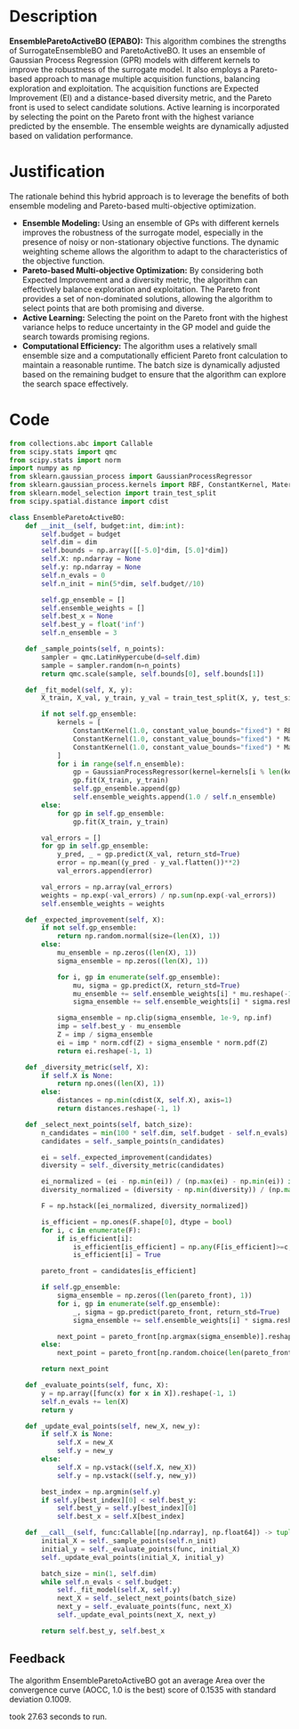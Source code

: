 # Description
**EnsembleParetoActiveBO (EPABO):** This algorithm combines the strengths of SurrogateEnsembleBO and ParetoActiveBO. It uses an ensemble of Gaussian Process Regression (GPR) models with different kernels to improve the robustness of the surrogate model. It also employs a Pareto-based approach to manage multiple acquisition functions, balancing exploration and exploitation. The acquisition functions are Expected Improvement (EI) and a distance-based diversity metric, and the Pareto front is used to select candidate solutions. Active learning is incorporated by selecting the point on the Pareto front with the highest variance predicted by the ensemble. The ensemble weights are dynamically adjusted based on validation performance.

# Justification
The rationale behind this hybrid approach is to leverage the benefits of both ensemble modeling and Pareto-based multi-objective optimization.

*   **Ensemble Modeling:** Using an ensemble of GPs with different kernels improves the robustness of the surrogate model, especially in the presence of noisy or non-stationary objective functions. The dynamic weighting scheme allows the algorithm to adapt to the characteristics of the objective function.
*   **Pareto-based Multi-objective Optimization:** By considering both Expected Improvement and a diversity metric, the algorithm can effectively balance exploration and exploitation. The Pareto front provides a set of non-dominated solutions, allowing the algorithm to select points that are both promising and diverse.
*   **Active Learning:** Selecting the point on the Pareto front with the highest variance helps to reduce uncertainty in the GP model and guide the search towards promising regions.
*   **Computational Efficiency:** The algorithm uses a relatively small ensemble size and a computationally efficient Pareto front calculation to maintain a reasonable runtime. The batch size is dynamically adjusted based on the remaining budget to ensure that the algorithm can explore the search space effectively.

# Code
```python
from collections.abc import Callable
from scipy.stats import qmc
from scipy.stats import norm
import numpy as np
from sklearn.gaussian_process import GaussianProcessRegressor
from sklearn.gaussian_process.kernels import RBF, ConstantKernel, Matern
from sklearn.model_selection import train_test_split
from scipy.spatial.distance import cdist

class EnsembleParetoActiveBO:
    def __init__(self, budget:int, dim:int):
        self.budget = budget
        self.dim = dim
        self.bounds = np.array([[-5.0]*dim, [5.0]*dim])
        self.X: np.ndarray = None
        self.y: np.ndarray = None
        self.n_evals = 0
        self.n_init = min(5*dim, self.budget//10)

        self.gp_ensemble = []
        self.ensemble_weights = []
        self.best_x = None
        self.best_y = float('inf')
        self.n_ensemble = 3

    def _sample_points(self, n_points):
        sampler = qmc.LatinHypercube(d=self.dim)
        sample = sampler.random(n=n_points)
        return qmc.scale(sample, self.bounds[0], self.bounds[1])

    def _fit_model(self, X, y):
        X_train, X_val, y_train, y_val = train_test_split(X, y, test_size=0.2, random_state=42)

        if not self.gp_ensemble:
            kernels = [
                ConstantKernel(1.0, constant_value_bounds="fixed") * RBF(length_scale=1.0, length_scale_bounds="fixed"),
                ConstantKernel(1.0, constant_value_bounds="fixed") * Matern(length_scale=1.0, length_scale_bounds="fixed", nu=0.5),
                ConstantKernel(1.0, constant_value_bounds="fixed") * Matern(length_scale=1.0, length_scale_bounds="fixed", nu=1.5)
            ]
            for i in range(self.n_ensemble):
                gp = GaussianProcessRegressor(kernel=kernels[i % len(kernels)], n_restarts_optimizer=0, alpha=1e-6)
                gp.fit(X_train, y_train)
                self.gp_ensemble.append(gp)
                self.ensemble_weights.append(1.0 / self.n_ensemble)
        else:
            for gp in self.gp_ensemble:
                gp.fit(X_train, y_train)

        val_errors = []
        for gp in self.gp_ensemble:
            y_pred, _ = gp.predict(X_val, return_std=True)
            error = np.mean((y_pred - y_val.flatten())**2)
            val_errors.append(error)

        val_errors = np.array(val_errors)
        weights = np.exp(-val_errors) / np.sum(np.exp(-val_errors))
        self.ensemble_weights = weights

    def _expected_improvement(self, X):
        if not self.gp_ensemble:
            return np.random.normal(size=(len(X), 1))
        else:
            mu_ensemble = np.zeros((len(X), 1))
            sigma_ensemble = np.zeros((len(X), 1))

            for i, gp in enumerate(self.gp_ensemble):
                mu, sigma = gp.predict(X, return_std=True)
                mu_ensemble += self.ensemble_weights[i] * mu.reshape(-1, 1)
                sigma_ensemble += self.ensemble_weights[i] * sigma.reshape(-1, 1)

            sigma_ensemble = np.clip(sigma_ensemble, 1e-9, np.inf)
            imp = self.best_y - mu_ensemble
            Z = imp / sigma_ensemble
            ei = imp * norm.cdf(Z) + sigma_ensemble * norm.pdf(Z)
            return ei.reshape(-1, 1)

    def _diversity_metric(self, X):
        if self.X is None:
            return np.ones((len(X), 1))
        else:
            distances = np.min(cdist(X, self.X), axis=1)
            return distances.reshape(-1, 1)

    def _select_next_points(self, batch_size):
        n_candidates = min(100 * self.dim, self.budget - self.n_evals)
        candidates = self._sample_points(n_candidates)

        ei = self._expected_improvement(candidates)
        diversity = self._diversity_metric(candidates)

        ei_normalized = (ei - np.min(ei)) / (np.max(ei) - np.min(ei)) if np.max(ei) != np.min(ei) else np.zeros_like(ei)
        diversity_normalized = (diversity - np.min(diversity)) / (np.max(diversity) - np.min(diversity)) if np.max(diversity) != np.min(diversity) else np.zeros_like(diversity)

        F = np.hstack([ei_normalized, diversity_normalized])

        is_efficient = np.ones(F.shape[0], dtype = bool)
        for i, c in enumerate(F):
            if is_efficient[i]:
                is_efficient[is_efficient] = np.any(F[is_efficient]>=c, axis=1)
                is_efficient[i] = True

        pareto_front = candidates[is_efficient]

        if self.gp_ensemble:
            sigma_ensemble = np.zeros((len(pareto_front), 1))
            for i, gp in enumerate(self.gp_ensemble):
                _, sigma = gp.predict(pareto_front, return_std=True)
                sigma_ensemble += self.ensemble_weights[i] * sigma.reshape(-1, 1)

            next_point = pareto_front[np.argmax(sigma_ensemble)].reshape(1, -1)
        else:
            next_point = pareto_front[np.random.choice(len(pareto_front))].reshape(1, -1)

        return next_point

    def _evaluate_points(self, func, X):
        y = np.array([func(x) for x in X]).reshape(-1, 1)
        self.n_evals += len(X)
        return y

    def _update_eval_points(self, new_X, new_y):
        if self.X is None:
            self.X = new_X
            self.y = new_y
        else:
            self.X = np.vstack((self.X, new_X))
            self.y = np.vstack((self.y, new_y))

        best_index = np.argmin(self.y)
        if self.y[best_index][0] < self.best_y:
            self.best_y = self.y[best_index][0]
            self.best_x = self.X[best_index]

    def __call__(self, func:Callable[[np.ndarray], np.float64]) -> tuple[np.float64, np.array]:
        initial_X = self._sample_points(self.n_init)
        initial_y = self._evaluate_points(func, initial_X)
        self._update_eval_points(initial_X, initial_y)

        batch_size = min(1, self.dim)
        while self.n_evals < self.budget:
            self._fit_model(self.X, self.y)
            next_X = self._select_next_points(batch_size)
            next_y = self._evaluate_points(func, next_X)
            self._update_eval_points(next_X, next_y)

        return self.best_y, self.best_x
```
## Feedback
 The algorithm EnsembleParetoActiveBO got an average Area over the convergence curve (AOCC, 1.0 is the best) score of 0.1535 with standard deviation 0.1009.

took 27.63 seconds to run.